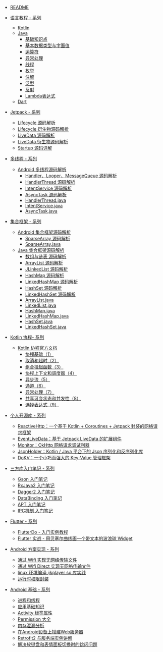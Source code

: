 * [README](README.md)
* [语言教程 - 系列]()
	* [Kotlin](kotlin/kotlin入门中文教程.md)
	* [Java]()
		* [基础知识点](java/重拾Java（0）-基础知识点.md)
		* [基本数据类型与字面值](java/重拾Java（1）-基本数据类型与字面值.md)
		* [运算符](java/重拾Java（2）-运算符.md)
		* [异常处理](java/重拾Java（3）-异常处理.md)
		* [线程](java/重拾Java（4）-线程.md)
		* [枚举](java/重拾Java（5）-枚举.md)
		* [注解](java/重拾Java（6）-注解.md)
		* [泛型](java/重拾Java（7）-泛型.md)
		* [反射](java/重拾Java（8）-反射.md)
		* [Lambda表达式](java/重拾Java（9）-Lambda表达式.md)
	* [Dart](dart/Dart入门教程.md)
	
* [Jetpack - 系列]()
    * [Lifecycle 源码解析](jetpack/Lifecycle源码解析.md)
    * [Lifecycle 衍生物源码解析](jetpack/Lifecycle衍生.md)
    * [LiveData 源码解析](jetpack/LiveData源码解析.md)
    * [LiveData 衍生物源码解析](jetpack/LiveData衍生.md)
    * [Startup 源码详解](jetpack/Startup源码详解.md)

* [多线程 - 系列]()
    * [Android 多线程源码解析]()
    	* [Handler、Looper、MessageQueue 源码解析](android_multithreading/Android多线程之Handler、Looper与MessageQueue源码解析.md)
		* [HandlerThread 源码解析](android_multithreading/Android多线程之HandlerThread源码解析.md)
		* [IntentService 源码解析](android_multithreading/Android多线程之IntentService源码解析.md)
		* [AsyncTask 源码解析](android_multithreading/Android多线程之AsyncTask源码解析.md)
		* [HandlerThread.java](android_multithreading/HandlerThread.md)
		* [IntentService.java](android_multithreading/IntentService.md)
		* [AsyncTask.java](android_multithreading/AsyncTask.md)
	
* [集合框架 - 系列]()
	* [Android 集合框架源码解析]()
		* [SparseArray 源码解析](android_collections/SparseArray源码解析.md)
		* [SparseArray.java](android_collections/SparseArray.md)
	* [Java 集合框架源码解析]()
		* [数组与链表 源码解析](java_collections/Java集合框架源码解析之数组与链表.md)
		* [ArrayList 源码解析](java_collections/Java集合框架源码解析之ArrayList.md)
		* [JLinkedList 源码解析](java_collections/Java集合框架源码解析之LinkedList.md)
		* [HashMap 源码解析](java_collections/Java集合框架源码解析之HashMap.md)
		* [LinkedHashMap 源码解析](java_collections/Java集合框架源码解析之LinkedHashMap.md)
		* [HashSet 源码解析](java_collections/Java集合框架源码解析之HashSet.md)
		* [LinkedHashSet 源码解析](java_collections/Java集合框架源码解析之LinkedHashSet.md)
		* [ArrayList.java](java_collections/ArrayList.md)
		* [LinkedList.java](java_collections/LinkedList.md)
		* [HashMap.java](java_collections/HashMap.md)
		* [LinkedHashMap.java](java_collections/LinkedHashMap.md)
		* [HashSet.java](java_collections/HashSet.md)
		* [LinkedHashSet.java](java_collections/LinkedHashSet.md)

* [Kotlin 协程- 系列]()
	* [Kotlin 协程官方文档]()
		* [协程基础（1）](kotlin_coroutine/1-协程基础.md)
		* [取消和超时（2）](/kotlin_coroutine/2-取消和超时.md)
		* [组合挂起函数（3）](kotlin_coroutine/3-组合挂起函数.md)
		* [协程上下文和调度器（4）](kotlin_coroutine/4-协程上下文和调度器.md)
		* [异步流（5）](kotlin_coroutine/5-异步流.md)
		* [通道（6）](kotlin_coroutine/6-通道.md)
		* [异常处理（7）](kotlin_coroutine/7-异常处理.md)
		* [共享可变状态和并发性（8）](kotlin_coroutine/8-共享可变状态和并发性.md)
		* [选择表达式（9）](kotlin_coroutine/9-选择表达式.md)

* [个人开源库 - 系列]()
    * [ReactiveHttp：一个基于 Kotlin + Coroutines + Jetpack 封装的网络请求框架](https://github.com/leavesC/ReactiveHttp)
    * [EventLiveData：基于 Jetpack LiveData 的扩展组件](https://github.com/leavesC/EventLiveData)
    * [Monitor：OkHttp 网络请求调试利器](https://github.com/leavesC/Monitor)
    * [JsonHolder：Kotlin / Java 平台下的 Json 序列化和反序列化库](https://github.com/leavesC/JsonHolder)
	* [DoKV：一个小巧而强大的 Key-Value 管理框架](https://github.com/leavesC/DoKV)

* [三方库入门笔记 - 系列 ]()
	* [Gson 入门笔记](android/Gson使用详解.md)
	* [RxJava2 入门笔记](android/RxJava2入门详细笔记.md)
	* [Dagger2 入门笔记](https://github.com/leavesC/Dagger2Samples)
	* [DataBinding 入门笔记](https://github.com/leavesC/DataBindingSamples)
	* [APT 入门笔记](https://github.com/leavesC/DoKV)
	* [IPC机制 入门笔记](https://github.com/leavesC/IPCSamples)

* [Flutter - 系列]()
	* [FlutterDo - 入门实例教程](https://github.com/leavesC/flutter_do)
	* [Flutter 实战 - 用贝塞尔曲线画一个带文本的波浪球 Widget](https://juejin.im/post/5db5c03a6fb9a0208668e4f3)

* [Android 方案实现 - 系列]()
	* [通过 Wifi 实现无网络传输文件](https://github.com/leavesC/WifiFileTransfer)
	* [通过 Wifi Direct 实现无网络传输文件](https://github.com/leavesC/WifiP2P)
	* [linux 环境编译 ijkplayer so 库实践](https://github.com/leavesC/ijkplayer-so-extend)
	* [运行时权限封装](https://github.com/leavesC/PermissionSteward)
	
* [Android 基础 - 系列]()
	* [进程和线程](android/Android进程和线程.md)
	* [应用基础知识](android/Android应用基础知识.md)
	* [Activity 标签属性](android/AndroidActivity标签属性.md)
	* [Permission 大全](android/AndroidPermission访问权限大全.md)
	* [内存泄漏分析](android/Android内存泄漏分析.md)
	* [在Android设备上搭建Web服务器](https://github.com/leavesC/AndroidServer)
	* [Retrofit2 与服务端实例讲解](https://github.com/leavesC/Retrofit2Samples)
	* [解决软键盘和表情面板切换时的跳闪问题](https://github.com/leavesC/Keyboard)